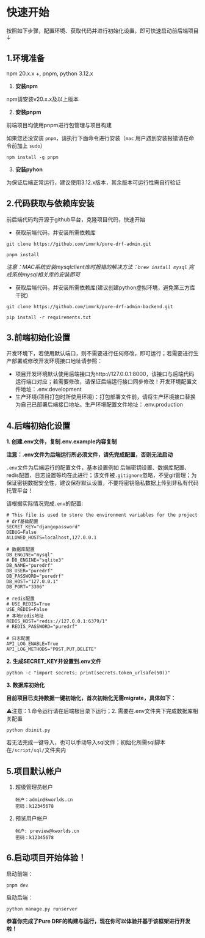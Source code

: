 # 快速开始

按照如下步骤，配置环境、获取代码并进行初始化设置，即可快速启动前后端项目↓

## 1.环境准备

npm 20.x.x +, pnpm, python 3.12.x

1. **安装npm**

npm请安装v20.x.x及以上版本

2. **安装pnpm**

前端项目均使用pnpm进行包管理与项目构建

如果您还没安装 `pnpm`，请执行下面命令进行安装（`mac` 用户遇到安装报错请在命令前加上 `sudo`）

```
npm install -g pnpm
```

3. **安装pyhon**

为保证后端正常运行，建议使用3.12.x版本，其余版本可运行性需自行验证

## 2.代码获取与依赖库安装

前后端代码均开源于github平台，克隆项目代码，快速开始

- 获取前端代码，并安装所需依赖库

```
git clone https://github.com/immrk/pure-drf-admin.git
```

```
pnpm install
```

_注意：MAC系统安装mysqlclient库时报错的解决方法：`brew install mysql` 完成系统mysql相关库的安装即可_

- 获取后端代码，并安装所需依赖库(建议创建python虚拟环境，避免第三方库干扰)

```git
git clone https://github.com/immrk/pure-drf-admin-backend.git
```

```
pip install -r requirements.txt
```

## 3.前端初始化设置

开发环境下，若使用默认端口，则不需要进行任何修改，即可运行；若需要进行生产部署或修改开发环境接口地址请参照：

- 项目开发环境默认使用后端接口为http://127.0.0.1:8000，该接口与后端代码运行端口对应；若需要修改，请保证后端运行接口同步修改！开发环境配置文件地址：.env.development
- 生产环境(项目打包时所使用环境)：打包部署文件前，请将生产环境接口替换为自己已部署后端接口地址。生产环境配置文件地址：.env.production

## 4.后端初始化设置

**1. 创建.env文件，复制.env.example内容复制**

**注意：.env文件为后端运行所必须文件，请先完成配置，否则无法启动**

`.env`文件为后端运行的配置文件，基本设置例如 后端密钥设置、数据库配置、redis配置、日志设置等均在此进行；该文件被`.gitignore`忽略，不受git管理；为保证密钥数据安全性，建议保存默认设置，不要将密钥隐私数据上传到非私有代码托管平台！

请根据实际情况完成`.env`的配置:

```shell
# This file is used to store the environment variables for the project
# drf基础配置
SECRET_KEY="djangopassword"
DEBUG=False
ALLOWED_HOSTS=localhost,127.0.0.1

# 数据库配置
DB_ENGINE="mysql"
# DB_ENGINE="sqlite3"
DB_NAME="puredrf"
DB_USER="puredrf"
DB_PASSWORD="puredrf"
DB_HOST="127.0.0.1"
DB_PORT="3306"

# redis配置
# USE_REDIS=True
USE_REDIS=False
# 本地redis地址
REDIS_HOST="redis://127.0.0.1:6379/1"
# REDIS_PASSWORD="puredrf"

# 日志配置
API_LOG_ENABLE=True
API_LOG_METHODS="POST,PUT,DELETE"
```

**2. 生成SECRET_KEY并设置到.env文件**

```
python -c "import secrets; print(secrets.token_urlsafe(50))"
```

**3. 数据库初始化**

**目前项目已支持数据一键初始化，首次初始化无需migrate，具体如下：**

⚠️注意：1.命令运行请在后端根目录下运行；2. 需要在.env文件夹下完成数据库相关配置

```
python dbinit.py
```

若无法完成一键导入，也可以手动导入sql文件；初始化所需sql脚本在`/script/sql/`文件夹内

## 5.项目默认帐户

1. 超级管理员帐户
   ```
   帐户：admin@kworlds.cn
   密码：k12345678
   ```
2. 预览用户帐户
   ```
   帐户: preview@kworlds.cn
   密码：k12345678
   ```

## 6.启动项目开始体验！

启动前端：

```
pnpm dev
```

启动后端：

```
python manage.py runserver
```

**恭喜你完成了Pure DRF的构建与运行，现在你可以体验并基于该框架进行开发啦！**
